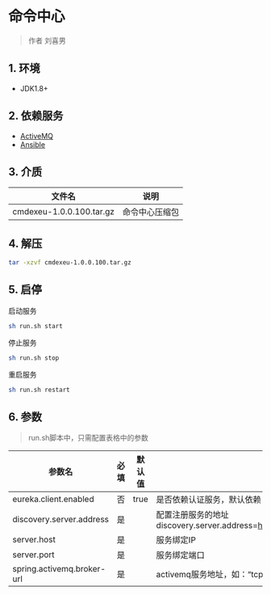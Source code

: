 # 命令中心

> 作者 刘喜男

## 1. 环境

- JDK1.8+

## 2. 依赖服务

- [ActiveMQ](../../middleware/ActiveMQ.md)
- [Ansible](../../middleware/Ansible.md)

## 3. 介质

| 文件名                   | 说明           |
| ------------------------ | -------------- |
| cmdexeu-1.0.0.100.tar.gz | 命令中心压缩包 |

## 4. 解压

```bash
tar -xzvf cmdexeu-1.0.0.100.tar.gz
```

## 5. 启停

启动服务

```bash
sh run.sh start
```

停止服务

```bash
sh run.sh stop
```

重启服务

```bash
sh run.sh restart
```

## 6. 参数

> run.sh脚本中，只需配置表格中的参数

| 参数名                     | 必填 | 默认值 | 说明                                                         |
| -------------------------- | ---- | ------ | ------------------------------------------------------------ |
| eureka.client.enabled      | 否   | true   | 是否依赖认证服务，默认依赖                                   |
| discovery.server.address   | 是   |        | 配置注册服务的地址 discovery.server.address=<https://192.168.0.1:8761/eureka/> |
| server.host                | 是   |        | 服务绑定IP                                                   |
| server.port                | 是   |        | 服务绑定端口                                                 |
| spring.activemq.broker-url | 是   |        | activemq服务地址，如：“tcp://192.168.55.46:61616”            |
